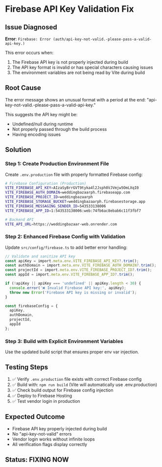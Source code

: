 # Firebase API Key Validation Fix

## Issue Diagnosed
**Error**: `Firebase: Error (auth/api-key-not-valid.-please-pass-a-valid-api-key.)`

This error occurs when:
1. The Firebase API key is not properly injected during build
2. The API key format is invalid or has special characters causing issues
3. The environment variables are not being read by Vite during build

## Root Cause
The error message shows an unusual format with a period at the end: "api-key-not-valid.-please-pass-a-valid-api-key."

This suggests the API key might be:
- Undefined/null during runtime
- Not properly passed through the build process
- Having encoding issues

## Solution

### Step 1: Create Production Environment File
Create `.env.production` file with properly formatted Firebase config:

```bash
# Firebase Configuration (Production)
VITE_FIREBASE_API_KEY=AIzaSyBrrGVT9tyka4l2Jsph0VJVmjw5OmLXqI0
VITE_FIREBASE_AUTH_DOMAIN=weddingbazaarph.firebaseapp.com
VITE_FIREBASE_PROJECT_ID=weddingbazaarph
VITE_FIREBASE_STORAGE_BUCKET=weddingbazaarph.firebasestorage.app
VITE_FIREBASE_MESSAGING_SENDER_ID=543533138006
VITE_FIREBASE_APP_ID=1:543533138006:web:74fb6ac8ebab6c11f3fbf7

# Backend API
VITE_API_URL=https://weddingbazaar-web.onrender.com
```

### Step 2: Enhanced Firebase Config with Validation
Update `src/config/firebase.ts` to add better error handling:

```typescript
// Validate and sanitize API key
const apiKey = import.meta.env.VITE_FIREBASE_API_KEY?.trim();
const authDomain = import.meta.env.VITE_FIREBASE_AUTH_DOMAIN?.trim();
const projectId = import.meta.env.VITE_FIREBASE_PROJECT_ID?.trim();
const appId = import.meta.env.VITE_FIREBASE_APP_ID?.trim();

if (!apiKey || apiKey === 'undefined' || apiKey.length < 30) {
  console.error('❌ Invalid Firebase API key:', apiKey);
  throw new Error('Firebase API key is missing or invalid');
}

const firebaseConfig = {
  apiKey,
  authDomain,
  projectId,
  appId
};
```

### Step 3: Build with Explicit Environment Variables

Use the updated build script that ensures proper env var injection.

## Testing Steps

1. ✅ Verify `.env.production` file exists with correct Firebase config
2. ✅ Build with: `npm run build` (Vite will automatically use .env.production)
3. ✅ Check build output for Firebase config injection
4. ✅ Deploy to Firebase Hosting
5. ✅ Test vendor login in production

## Expected Outcome
- Firebase API key properly injected during build
- No "api-key-not-valid" errors
- Vendor login works without infinite loops
- All verification flags display correctly

## Status: FIXING NOW
